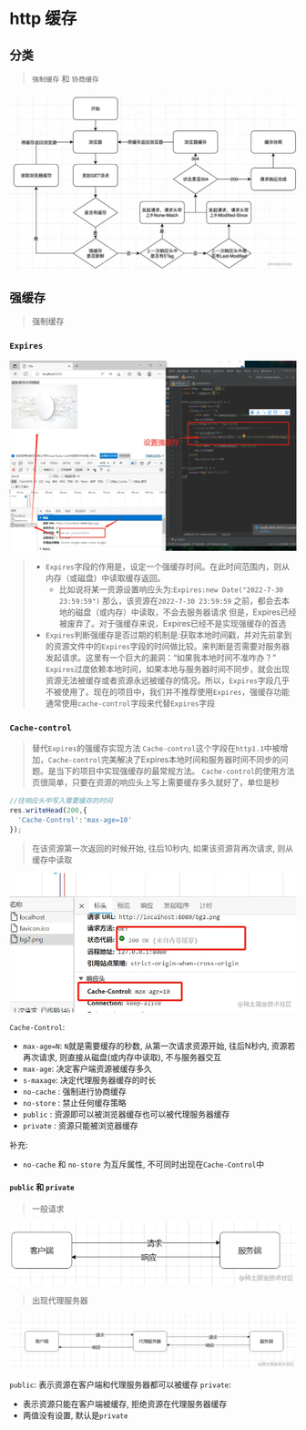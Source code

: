 # http 缓存

## 分类

> `强制缓存` 和 `协商缓存`

![](./__assets__/http缓存-2022-11-14-16-29-49.png)

## 强缓存

> 强制缓存

### `Expires`

![](./__assets__/http缓存-2022-11-14-16-32-24.png)

> - `Expires`字段的作用是，设定一个强缓存时间。在此时间范围内，则从内存（或磁盘）中读取缓存返回。
>   - 比如说将某一资源设置响应头为:`Expires:new Date("2022-7-30 23:59:59")`
那么，该资源在`2022-7-30 23:59:59` 之前，都会去本地的磁盘（或内存）中读取，不会去服务器请求
但是，Expires已经被废弃了。对于强缓存来说，Expires已经不是实现强缓存的首选
> - `Expires`判断强缓存是否过期的机制是:获取本地时间戳，并对先前拿到的资源文件中的`Expires`字段的时间做比较。来判断是否需要对服务器发起请求。这里有一个巨大的漏洞：“如果我本地时间不准咋办？”
> `Expires`过度依赖本地时间，如果本地与服务器时间不同步，就会出现资源无法被缓存或者资源永远被缓存的情况。所以，`Expires`字段几乎不被使用了。现在的项目中，我们并不推荐使用`Expires`，强缓存功能通常使用`cache-control`字段来代替`Expires`字段

### `Cache-control`

> 替代`Expires`的强缓存实现方法
> `Cache-control`这个字段在`http1.1`中被增加，`Cache-control`完美解决了Expires本地时间和服务器时间不同步的问题。是当下的项目中实现强缓存的最常规方法。
> `Cache-control`的使用方法页很简单，只要在资源的响应头上写上需要缓存多久就好了，单位是秒

```js
//往响应头中写入需要缓存的时间
res.writeHead(200,{
  'Cache-Control':'max-age=10'
});
```

> 在该资源第一次返回的时候开始, 往后10秒内, 如果该资源背再次请求, 则从缓存中读取

![](./__assets__/http缓存-2022-11-14-16-43-20.png)

`Cache-Control`:

- `max-age=N`: `N`就是需要缓存的秒数, 从第一次请求资源开始, 往后N秒内, 资源若再次请求, 则直接从磁盘(或内存中读取), 不与服务器交互
- `max-age`: 决定客户端资源被缓存多久
- `s-maxage`: 决定代理服务器缓存的时长
- `no-cache` : 强制进行协商缓存
- `no-store` : 禁止任何缓存策略
- `public` : 资源即可以被浏览器缓存也可以被代理服务器缓存
- `private` : 资源只能被浏览器缓存

补充:

- `no-cache` 和 `no-store` 为互斥属性, 不可同时出现在`Cache-Control`中

#### `public` 和 `private`

> 一般请求

![](./__assets__/http缓存-2022-11-14-17-05-32.png)

> 出现代理服务器

![](./__assets__/http缓存-2022-11-14-17-05-40.png)

`public`: 表示资源在客户端和代理服务器都可以被缓存
`private`:

- 表示资源只能在客户端被缓存, 拒绝资源在代理服务器缓存
- 两值没有设置, 默认是`private`
